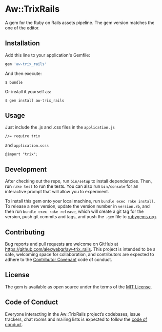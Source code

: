 # Aw::TrixRails
A gem for the Ruby on Rails assets pipeline. The gem version matches the one of the editor.

## Installation

Add this line to your application's Gemfile:

```ruby
gem 'aw-trix_rails'
```

And then execute:

    $ bundle

Or install it yourself as:

    $ gem install aw-trix_rails

## Usage
Just include the .js and .css files in the `application.js` 
 

    //= require trix
    
and `application.scss`
    
    @import "trix";

## Development

After checking out the repo, run `bin/setup` to install dependencies. Then, run `rake test` to run the tests. You can also run `bin/console` for an interactive prompt that will allow you to experiment.

To install this gem onto your local machine, run `bundle exec rake install`. To release a new version, update the version number in `version.rb`, and then run `bundle exec rake release`, which will create a git tag for the version, push git commits and tags, and push the `.gem` file to [rubygems.org](https://rubygems.org).

## Contributing

Bug reports and pull requests are welcome on GitHub at https://github.com/alexwebgr/aw-trix_rails. This project is intended to be a safe, welcoming space for collaboration, and contributors are expected to adhere to the [Contributor Covenant](http://contributor-covenant.org) code of conduct.

## License

The gem is available as open source under the terms of the [MIT License](https://opensource.org/licenses/MIT).

## Code of Conduct

Everyone interacting in the Aw::TrixRails project’s codebases, issue trackers, chat rooms and mailing lists is expected to follow the [code of conduct](https://github.com/[USERNAME]/aw-trix_rails/blob/master/CODE_OF_CONDUCT.md).
